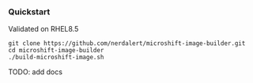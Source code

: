 ### Quickstart

Validated on RHEL8.5

```shell
git clone https://github.com/nerdalert/microshift-image-builder.git
cd microshift-image-builder
./build-microshift-image.sh
```

TODO: add docs